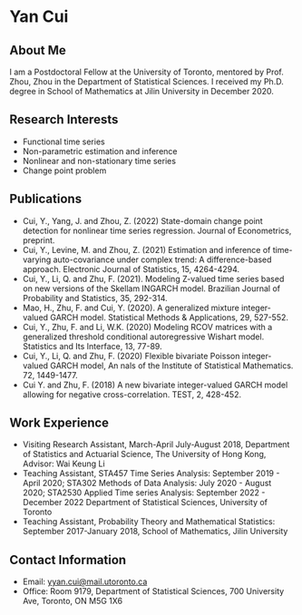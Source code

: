 # Yan Cui

## About Me
I am a Postdoctoral Fellow at the University of Toronto, mentored by Prof. Zhou, Zhou in the Department of Statistical Sciences. I received my Ph.D. degree in School of Mathematics at Jilin University in December 2020.

## Research Interests
* Functional time series
* Non-parametric estimation and inference
* Nonlinear and non-stationary time series
* Change point problem

## Publications
* Cui, Y., Yang, J. and Zhou, Z. (2022) State-domain change point detection for nonlinear time series regression. Journal of Econometrics, preprint.
* Cui, Y., Levine, M. and Zhou, Z. (2021) Estimation and inference of time-varying auto-covariance under complex trend: A difference-based approach. Electronic Journal of Statistics, 15, 4264-4294.
* Cui, Y., Li, Q. and Zhu, F. (2021). Modeling Z-valued time series based on new versions of the Skellam INGARCH model. Brazilian Journal of Probability and Statistics, 35, 292-314.
* Mao, H., Zhu, F. and Cui, Y. (2020). A generalized mixture integer-valued GARCH model. Statistical Methods & Applications, 29, 527-552.
* Cui, Y., Zhu, F. and Li, W.K. (2020) Modeling RCOV matrices with a generalized threshold conditional autoregressive Wishart model. Statistics and Its Interface, 13, 77-89.
* Cui, Y., Li, Q. and Zhu, F. (2020) Flexible bivariate Poisson integer-valued GARCH model, An nals of the Institute of Statistical Mathematics. 72, 1449-1477.
* Cui Y. and Zhu, F. (2018) A new bivariate integer-valued GARCH model allowing for negative cross-correlation. TEST, 2, 428-452.

## Work Experience
* Visiting Research Assistant, March-April July-August 2018, Department of Statistics and Actuarial Science, The University of Hong Kong, Advisor: Wai Keung Li
* Teaching Assistant, STA457 Time Series Analysis: September 2019 - April 2020; STA302 Methods of Data Analysis: July 2020 - August 2020; STA2530 Applied Time series Analysis: September 2022 - December 2022 Department of Statistical Sciences, University of Toronto
* Teaching Assistant, Probability Theory and Mathematical Statistics: September 2017-January 2018, School of Mathematics, Jilin University 

## Contact Information
* Email: yyan.cui@mail.utoronto.ca
* Office: Room 9179, Department of Statistical Sciences, 700 University Ave, Toronto, ON M5G 1X6
